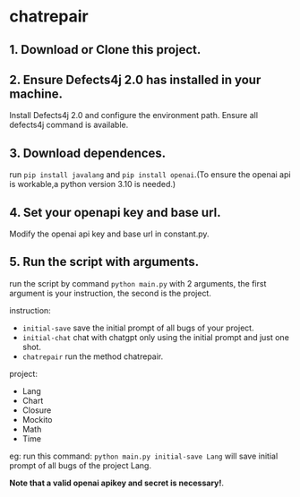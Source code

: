 # chatrepair
## 1. Download or Clone this project.

## 2. Ensure Defects4j 2.0 has installed in your machine.
Install Defects4j 2.0 and configure the environment path. Ensure all defects4j command is available.
## 3. Download dependences.
run `pip install javalang` and `pip install openai`.(To ensure the openai api is workable,a python version 3.10 is needed.)
## 4. Set your openapi key and base url.
Modify the openai api key and base url in constant.py.
## 5. Run the script with arguments.
run the script by command `python main.py` with 2 arguments, the first argument is your instruction, the second is the project.

instruction:
- `initial-save` save the initial prompt of all bugs of your project.
- `initial-chat` chat with chatgpt only using the initial prompt and just one shot.
- `chatrepair` run the method chatrepair.

project:
- Lang
- Chart
- Closure
- Mockito
- Math
- Time

eg:
run this command:
`python main.py initial-save Lang`
will save initial prompt of all bugs of the project Lang.

**Note that a valid openai apikey and secret is necessary!**.

